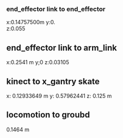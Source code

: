 ### end_effector link to end_effector 
x:0.14757500m
y:0.	
z:0.055

## end_effector link to arm_link 
x:0.2541 m
y;0
z:0.03105

## kinect to x_gantry skate 
x: 0.12933649 m
y: 0.57962441 
z: 0.125 m


## locomotion to groubd 
0.1464 m

